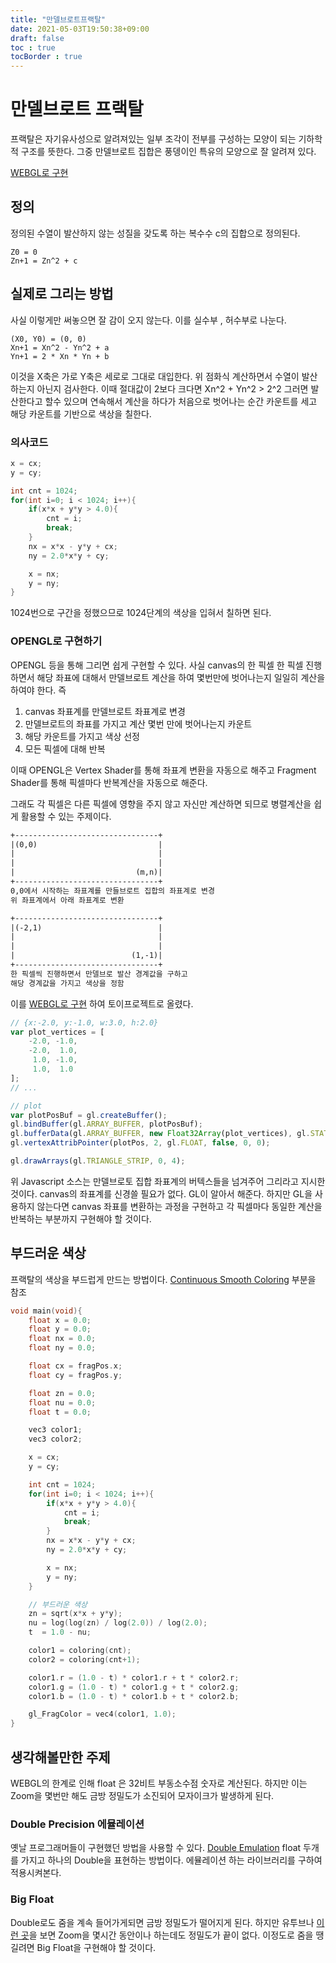 ```yaml
---
title: "만델브로트프랙탈"
date: 2021-05-03T19:50:38+09:00
draft: false
toc : true
tocBorder : true
---
```


# 만델브로트 프랙탈

프랙탈은 자기유사성으로 알려져있는 일부 조각이 전부를 구성하는 모양이 되는 기하학적 구조를 뜻한다. 
그중 만델브로트 집합은 풍뎅이인 특유의 모양으로 잘 알려져 있다.

[WEBGL로 구현](https://doongchoong.github.io/toys/mandel.html)

## 정의

정의된 수열이 발산하지 않는 성질을 갖도록 하는 복수수 c의 집합으로 
정의된다.

	Z0 = 0
	Zn+1 = Zn^2 + c


## 실제로 그리는 방법
	
사실 이렇게만 써놓으면 잘 감이 오지 않는다. 
이를 실수부 , 허수부로 나눈다.

	(X0, Y0) = (0, 0)
	Xn+1 = Xn^2 - Yn^2 + a
	Yn+1 = 2 * Xn * Yn + b
	
이것을 X축은 가로 Y축은 세로로 그대로 대입한다.
위 점화식 계산하면서 수열이 발산하는지 아닌지 검사한다.
이때 절대값이 2보다 크다면  Xn^2 + Yn^2 > 2^2
그러면 발산한다고 할수 있으며 연속해서 계산을 하다가
처음으로 벗어나는 순간 카운트를 세고 
해당 카운트를 기반으로 색상을 칠한다.

### 의사코드

```c
x = cx;
y = cy;

int cnt = 1024;
for(int i=0; i < 1024; i++){
	if(x*x + y*y > 4.0){
		cnt = i;
		break;
	}
	nx = x*x - y*y + cx;
	ny = 2.0*x*y + cy;

	x = nx;
	y = ny;
}
```

1024번으로 구간을 정했으므로 
1024단계의 색상을 입혀서 칠하면 된다.

### OPENGL로 구현하기

OPENGL 등을 통해 그리면 쉽게 구현할 수 있다.
사실 canvas의 한 픽셀 한 픽셀 진행하면서
해당 좌표에 대해서 만델브로트 계산을 하여 몇번만에 
벗어나는지 일일히 계산을 하여야 한다. 즉

1. canvas 좌표계를 만델브로트 좌표계로 변경
2. 만델브로트의 좌표를 가지고 계산 몇번 만에 벗어나는지 카운트
3. 해당 카운트를 가지고 색상 선정
4. 모든 픽셀에 대해 반복

이때 OPENGL은 Vertex Shader를 통해 
좌표계 변환을 자동으로 해주고
Fragment Shader를 통해 픽셀마다 반복계산을 
자동으로 해준다.

그래도 각 픽셀은 다른 픽셀에 영향을 주지 않고
자신만 계산하면 되므로 병렬계산을 쉽게 활용할 수 있는 주제이다.

```txt
+--------------------------------+
|(0,0)                           |
|                                |
|                                |
|                           (m,n)|
+--------------------------------+
0,0에서 시작하는 좌표계를 만들브로트 집합의 좌표계로 변경
위 좌표계에서 아래 좌표계로 변환

+--------------------------------+
|(-2,1)                          |
|                                |
|                                |
|                          (1,-1)|
+--------------------------------+
한 픽셀씩 진행하면서 만델브로 발산 경계값을 구하고
해당 경계값을 가지고 색상을 정함

```

이를 [WEBGL로 구현](https://doongchoong.github.io/toys/mandel.html)
하여 토이프로젝트로 올렸다.



```javascript
// {x:-2.0, y:-1.0, w:3.0, h:2.0}
var plot_vertices = [
    -2.0, -1.0,
    -2.0,  1.0,
     1.0, -1.0,
     1.0,  1.0
];
// ...

// plot
var plotPosBuf = gl.createBuffer();
gl.bindBuffer(gl.ARRAY_BUFFER, plotPosBuf);
gl.bufferData(gl.ARRAY_BUFFER, new Float32Array(plot_vertices), gl.STATIC_DRAW);
gl.vertexAttribPointer(plotPos, 2, gl.FLOAT, false, 0, 0);

gl.drawArrays(gl.TRIANGLE_STRIP, 0, 4);
```

위 Javascript 소스는 만델브로토 집합 좌표계의 버텍스들을 넘겨주어
그리라고 지시한 것이다.
canvas의 좌표계를 신경쓸 필요가 없다. GL이 알아서 해준다.
하지만 GL을 사용하지 않는다면 canvas 좌표를 변환하는
과정을 구현하고 각 픽셀마다 동일한 계산을 반복하는 부분까지
구현해야 할 것이다.

## 부드러운 색상

프랙탈의 색상을 부드럽게 만드는 방법이다.
[Continuous Smooth Coloring](https://en.wikipedia.org/wiki/Plotting_algorithms_for_the_Mandelbrot_set)
부분을 참조 


```c
void main(void){
	float x = 0.0;
	float y = 0.0;
	float nx = 0.0;
	float ny = 0.0;

	float cx = fragPos.x;
	float cy = fragPos.y;

	float zn = 0.0;
	float nu = 0.0;
	float t = 0.0;

	vec3 color1;
	vec3 color2;

	x = cx;
	y = cy;

	int cnt = 1024;
	for(int i=0; i < 1024; i++){
		if(x*x + y*y > 4.0){
			cnt = i;
			break;
		}
		nx = x*x - y*y + cx;
		ny = 2.0*x*y + cy;

		x = nx;
		y = ny;
	}

	// 부드러운 색상 
	zn = sqrt(x*x + y*y);
	nu = log(log(zn) / log(2.0)) / log(2.0);
	t  = 1.0 - nu;

	color1 = coloring(cnt);
	color2 = coloring(cnt+1);

	color1.r = (1.0 - t) * color1.r + t * color2.r;
	color1.g = (1.0 - t) * color1.g + t * color2.g;
	color1.b = (1.0 - t) * color1.b + t * color2.b;

	gl_FragColor = vec4(color1, 1.0);      
}	
```


## 생각해볼만한 주제

WEBGL의 한계로 인해 float 은 32비트 부동소수점 숫자로
계산된다. 
하지만 이는 Zoom을 몇번만 해도 금방 정밀도가 소진되어
모자이크가 발생하게 된다.

### Double Precision 에뮬레이션

옛날 프로그래머들이 구현했던 방법을 사용할 수 있다.
[Double Emulation](http://blog.hvidtfeldts.net/index.php/2012/07/double-precision-in-opengl-and-webgl/)
float 두개를 가지고 하나의 Double을 표현하는 방법이다.
에뮬레이션 하는 라이브러리를 구하여 적용시켜본다.

### Big Float 

Double로도 줌을 계속 들어가게되면 금방 정밀도가 떨어지게 된다.
하지만 유투브나 [이런 곳](https://www.maths.town/)을 보면
Zoom을 몇시간 동안이나 하는데도 정밀도가 끝이 없다.
이정도로 줌을 땡길려면 Big Float을 구현해야 할 것이다.

